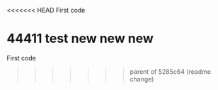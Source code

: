 <<<<<<< HEAD
First code

44411 test
new new new
=======
First code
>>>>>>> parent of 5285c64 (readme change)
